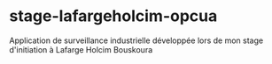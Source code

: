 # stage-lafargeholcim-opcua
Application de surveillance industrielle développée lors de mon stage d'initiation à Lafarge Holcim Bouskoura
